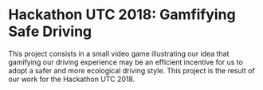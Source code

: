 # Hackathon UTC 2018: Gamfifying Safe Driving

This project consists in a small video game illustrating our idea that gamifying our driving experience may be an efficient incentive for us to adopt a safer and more ecological driving style.
This project is the result of our work for the Hackathon UTC 2018.
